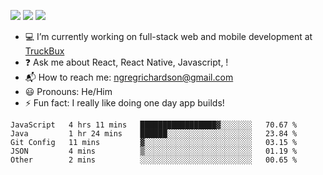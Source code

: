 [![](https://badgen.net/twitter/follow/ngregrichardson?icon=twitter)](https://twitter.com/ngregrichardson)
[![](https://badgen.net/badge/Support%20Me%20On/Ko%2Dfi/blue?icon=kofi)](https://ko-fi.com/ngregrichardson)
[![](https://badgen.net/badge/Support%20Me%20On/Liberapay/yellow)](https://liberapay.com/ngregrichardson)

- :computer: I’m currently working on full-stack web and mobile development at [TruckBux](https://truckbux.com)
- :question: Ask me about React, React Native, Javascript, !
- :mailbox_with_mail: How to reach me: <a href="mailto:ngregrichardson@gmail.com">ngregrichardson@gmail.com</a>
- :smiley: Pronouns: He/Him
- :zap: Fun fact: I really like doing one day app builds!

<!--START_SECTION:waka-->
```text
JavaScript   4 hrs 11 mins   █████████████████▓░░░░░░░   70.67 % 
Java         1 hr 24 mins    ██████░░░░░░░░░░░░░░░░░░░   23.84 % 
Git Config   11 mins         ▓░░░░░░░░░░░░░░░░░░░░░░░░   03.15 % 
JSON         4 mins          ▒░░░░░░░░░░░░░░░░░░░░░░░░   01.19 % 
Other        2 mins          ░░░░░░░░░░░░░░░░░░░░░░░░░   00.65 % 
```
<!--END_SECTION:waka-->
